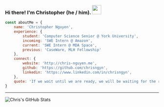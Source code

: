 ### Hi there! I'm Christopher (he / him). <img src="https://github.com/chrisngyn/chrisngyn/blob/master/Hi.gif" width="30px">

```javascript
const aboutMe = {
    name: 'Christopher Nguyen',
    experience: {
        student: 'Computer Science Senior @ York University',
        incoming: 'SWE Intern @ Amazon',
        current: 'SWE Intern @ MDA Space',
        previous: 'CaseWare, MLH Fellowship'
    },
    connect: {
        website: 'http://chris-nguyen.me',
        github: 'https://github.com/chrisngyn',
        linkedin: 'https://www.linkedin.com/in/chrisngyn',
    },
    quote: 'If we wait until we are ready, we will be waiting for the rest of our lives'
}
```

----------------------------------------------------------------------------------------------------

![Chris's GitHub Stats](https://github-readme-stats.vercel.app/api?username=chrisngyn&show_icons=true&hide_rank=true&hide_border=true)
